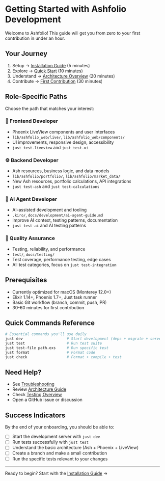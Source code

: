 # Getting Started with Ashfolio Development

Welcome to Ashfolio! This guide will get you from zero to your first contribution in under an hour.

## Your Journey

1. Setup → [Installation Guide](installation.md) (5 minutes)
2. Explore → [Quick Start](quick-start.md) (10 minutes)
3. Understand → [Architecture Overview](../development/architecture.md) (20 minutes)
4. Contribute → [First Contribution](first-contribution.md) (30 minutes)

## Role-Specific Paths

Choose the path that matches your interest:

### 🎨 Frontend Developer

- Phoenix LiveView components and user interfaces
- `lib/ashfolio_web/live/`, `lib/ashfolio_web/components/`
- UI improvements, responsive design, accessibility
- `just test-liveview` and `just test-ui`

### ⚙️ Backend Developer

- Ash resources, business logic, and data models
- `lib/ashfolio/portfolio/`, `lib/ashfolio/market_data/`
- New Ash resources, portfolio calculations, API integrations
- `just test-ash` and `just test-calculations`

### 🤖 AI Agent Developer

- AI-assisted development and tooling
- `.kiro/`, `docs/development/ai-agent-guide.md`
- Improve AI context, testing patterns, documentation
- `just test-ai` and AI testing patterns

### 🧪 Quality Assurance

- Testing, reliability, and performance
- `test/`, `docs/testing/`
- Test coverage, performance testing, edge cases
- All test categories, focus on `just test-integration`

## Prerequisites

- Currently optimized for macOS (Monterey 12.0+)
- Elixir 1.14+, Phoenix 1.7+, Just task runner
- Basic Git workflow (branch, commit, push, PR)
- 30-60 minutes for first contribution

## Quick Commands Reference

```bash
# Essential commands you'll use daily
just dev                    # Start development (deps + migrate + server)
just test                   # Run test suite
just test-file path.exs     # Run specific test
just format                 # Format code
just check                  # Format + compile + test
```

## Need Help?

- See [Troubleshooting](troubleshooting.md)
- Review [Architecture Guide](../development/architecture.md)
- Check [Testing Overview](../testing/README.md)
- Open a GitHub issue or discussion

## Success Indicators

By the end of your onboarding, you should be able to:

- [ ] Start the development server with `just dev`
- [ ] Run tests successfully with `just test`
- [ ] Understand the basic architecture (Ash + Phoenix + LiveView)
- [ ] Create a branch and make a small contribution
- [ ] Run the specific tests relevant to your changes

---

Ready to begin? Start with the [Installation Guide](installation.md) →
